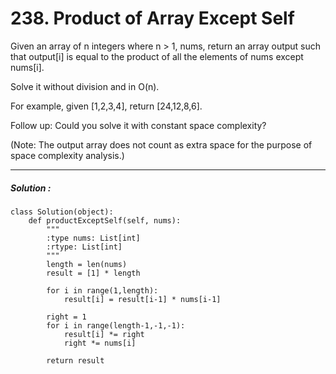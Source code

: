 # 238. Product of Array Except Self

Given an array of n integers where n > 1, nums, return an array output such that output[i] is equal to the product of all the elements of nums except nums[i].

Solve it without division and in O(n).

For example, given [1,2,3,4], return [24,12,8,6].

Follow up:
Could you solve it with constant space complexity?  

(Note: The output array does not count as extra space for the purpose of space complexity analysis.)


---


##### Solution :
	
	class Solution(object):
        def productExceptSelf(self, nums):
            """
            :type nums: List[int]
            :rtype: List[int]
            """
            length = len(nums)
            result = [1] * length

            for i in range(1,length):
                result[i] = result[i-1] * nums[i-1]

            right = 1
            for i in range(length-1,-1,-1):
                result[i] *= right
                right *= nums[i]

            return result